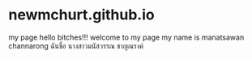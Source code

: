 # newmchurt.github.io
my page
hello bitches!!!
welcome to my page
my name is manatsawan channarong
ฉันชื่อ นางสาวมนัสวรรณ ชาญณรงค์